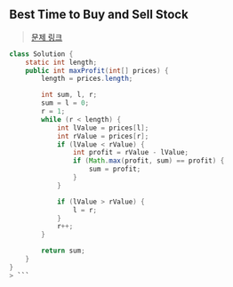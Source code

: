 ## Best Time to Buy and Sell Stock

> [문제 링크](https://leetcode.com/problems/best-time-to-buy-and-sell-stock/submissions/1184588610/?envType=study-plan-v2&envId=top-interview-150)

``` java
class Solution {
	static int length;
	public int maxProfit(int[] prices) {
		length = prices.length;

		int sum, l, r;
		sum = l = 0;
		r = 1;
		while (r < length) {
			int lValue = prices[l];
			int rValue = prices[r];
			if (lValue < rValue) {
				int profit = rValue - lValue;
				if (Math.max(profit, sum) == profit) {
					sum = profit;
				}
			}

			if (lValue > rValue) {
				l = r;
			}
			r++;
		}

		return sum;
	}
}
> ```
